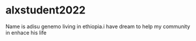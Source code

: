 # alxstudent2022
Name is adisu genemo living in ethiopia.i have dream to help my community in enhace his life 
